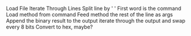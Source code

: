 Load File
Iterate Through Lines
Split line by ' '
First word is the command
Load method from command
Feed method the rest of the line as args
Append the binary result to the output
iterate through the output and swap every 8 bits
Convert to hex, maybe?